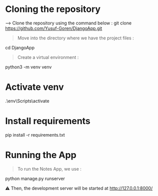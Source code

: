 # Cloning the repository
--> Clone the repository using the command below :
git clone https://github.com/Yusuf-Goren/DjangoApp.git

> Move into the directory where we have the project files :

cd DjangoApp

> Create a virtual environment :

python3 -m venv venv

# Activate venv
.\env\Scripts\activate

# Install requirements
pip install -r requirements.txt

# Running the App
> To run the Notes App, we use :

python manage.py runserver

⚠ Then, the development server will be started at http://127.0.0.1:8000/
